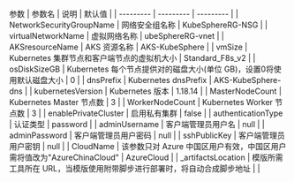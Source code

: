 参数
|	参数名	|	说明		|	默认值	|
| --------- | --------- | --------- |
| NetworkSecurityGroupName | 网络安全组名称 |  KubeSphereRG-NSG |
| virtualNetworkName | 虚拟网络名称 | ubeSphereRG-vnet |
| AKSresourceName | AKS 资源名称 | AKS-KubeSphere |
| vmSize | Kubernetes 集群节点和客户端节点的虚拟机大小 | Standard_F8s_v2 |
| osDiskSizeGB | Kubernetes 每个节点提供对的磁盘大小(单位 GB)，设置0将使用默认磁盘大小 | 0 |
| dnsPrefix | Kubernetes dnsPrefix | AKS-KubeSphere-dns |
| kubernetesVersion | Kubernetes 版本 | 1.18.14 |
| MasterNodeCount | Kubernetes Master 节点数 | 3 |
| WorkerNodeCount | Kubernetes Worker 节点数 | 3 |
| enablePrivateCluster | 启用私有集群 | false |
| authenticationType | 认证类型 | password |
| adminUsername | 客户端管理员用户名 | null |
| adminPassword | 客户端管理员用户密码 | null |
| sshPublicKey | 客户端管理员用户密钥 | null |
| CloudName | 该参数只对 Azure 中国区用户有效，中国区用户需将值改为"AzureChinaCloud" | AzureCloud |
| _artifactsLocation | 模版所需工具所在 URL，当模版使用附带脚步进行部署时，将自动合成脚步地址 |  |